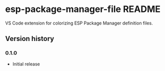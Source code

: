 # esp-package-manager-file README

VS Code extension for colorizing ESP Package Manager definition files.

## Version history

### 0.1.0

- Initial release

